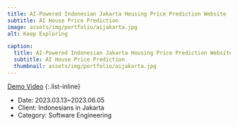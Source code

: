 ```yaml
---
title: AI-Powered Indonesian Jakarta Housing Price Prediction Website
subtitle: AI House Price Prediction
image: assets/img/portfolio/aijakarta.jpg
alt: Keep Exploring

caption:
  title: AI-Powered Indonesian Jakarta Housing Price Prediction Website
  subtitle: AI House Price Prediction
  thumbnail: assets/img/portfolio/aijakarta.jpg
---
```

[Demo Video](https://youtu.be/7DFryPAf9b0?feature=shared)
{:.list-inline}
- Date: 2023.03.13~2023.06.05
- Client: Indonesians in Jakarta
- Category: Software Engineering

